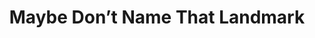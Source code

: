 ---
layout: bookmark
title: Maybe Don’t Name That Landmark
tags:
  - Bookmarks
  - Accessibility
created: '2024-06-05T22:14:26.414Z'
link: https://adrianroselli.com/2024/06/maybe-dont-name-that-landmark.html
id: 796756049
excerpt: >-
  TL;DR: You probably don’t need to name that landmark. The Ngong Ping Village
  tourist trap on Hong Kong’s Lantau Island. All the pricey tourist spots have
  visible named landmarks on the map, but the ones people generally care about
  (bathrooms, food, that lovely tea house) are not. The accompanying tactile…
image: >-
  https://adrianroselli.com/wp-content/uploads/2024/06/HK-NgongPing-Map_thumb-300x300.jpg
---
